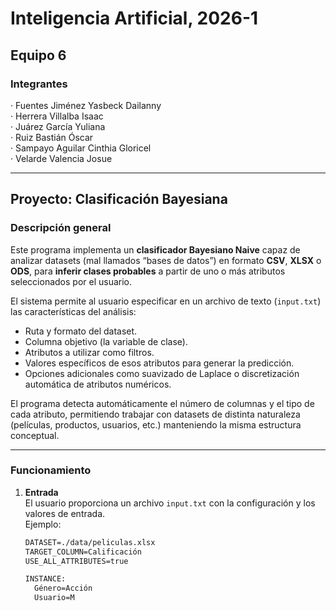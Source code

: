 # Inteligencia Artificial, 2026-1
## Equipo 6

### Integrantes
· Fuentes Jiménez Yasbeck Dailanny  
· Herrera Villalba Isaac  
· Juárez García Yuliana  
· Ruiz Bastián Óscar  
· Sampayo Aguilar Cinthia Gloricel  
· Velarde Valencia Josue  

---

## Proyecto: Clasificación Bayesiana

### Descripción general

Este programa implementa un **clasificador Bayesiano Naive** capaz de analizar datasets (mal llamados “bases de datos”) en formato **CSV**, **XLSX** o **ODS**, para **inferir clases probables** a partir de uno o más atributos seleccionados por el usuario.

El sistema permite al usuario especificar en un archivo de texto (`input.txt`) las características del análisis:

- Ruta y formato del dataset.  
- Columna objetivo (la variable de clase).  
- Atributos a utilizar como filtros.  
- Valores específicos de esos atributos para generar la predicción.  
- Opciones adicionales como suavizado de Laplace o discretización automática de atributos numéricos.

El programa detecta automáticamente el número de columnas y el tipo de cada atributo, permitiendo trabajar con datasets de distinta naturaleza (películas, productos, usuarios, etc.) manteniendo la misma estructura conceptual.

---

### Funcionamiento

1. **Entrada**  
   El usuario proporciona un archivo `input.txt` con la configuración y los valores de entrada.  
   Ejemplo:
   ```txt
   DATASET=./data/peliculas.xlsx
   TARGET_COLUMN=Calificación
   USE_ALL_ATTRIBUTES=true

   INSTANCE:
     Género=Acción
     Usuario=M


